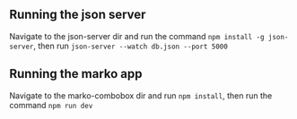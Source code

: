 ## Running the json server

Navigate to the json-server dir and run the command
`npm install -g json-server`, then run 
`json-server --watch db.json --port 5000`

## Running the marko app

Navigate to the marko-combobox dir and run 
`npm install`, then run the command `npm run dev`

